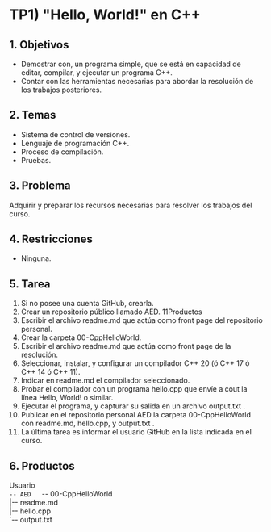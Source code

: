 # TP1) "Hello, World!" en C++

## 1. Objetivos 
* Demostrar con, un programa simple, que se está en capacidad de editar, compilar, y ejecutar un programa C++. 
* Contar con las herramientas necesarias para abordar la resolución de los trabajos posteriores. 
## 2. Temas 
* Sistema de control de versiones. 
* Lenguaje de programación C++. 
* Proceso de compilación. 
* Pruebas. 
## 3. Problema  
Adquirir y preparar los recursos necesarias para resolver los trabajos del curso. 
## 4. Restricciones 
* Ninguna.
## 5. Tarea 
1. Si no posee una cuenta GitHub, crearla. 
2. Crear un repositorio público llamado AED. 11Productos 
3. Escribir el archivo readme.md que actúa como front page del repositorio personal. 
4. Crear la carpeta 00-CppHelloWorld. 
5. Escribir el archivo readme.md que actúa como front page de la resolución. 
6. Seleccionar, instalar, y configurar un compilador C++ 20 (ó C++ 17 ó C++ 14 ó C++ 11). 
7. Indicar en readme.md el compilador seleccionado. 
8. Probar el compilador con un programa hello.cpp que envíe a cout la línea Hello, World! o similar. 
9. Ejecutar el programa, y capturar su salida en un archivo output.txt . 
10. Publicar en el repositorio personal AED la carpeta 00-CppHelloWorld con readme.md, hello.cpp, y output.txt . 
11. La última tarea es informar el usuario GitHub en la lista indicada en el curso. 
## 6. Productos  
Usuario  
`-- AED  
    `-- 00-CppHelloWorld  
        |-- readme.md  
        |-- hello.cpp  
        `-- output.txt
